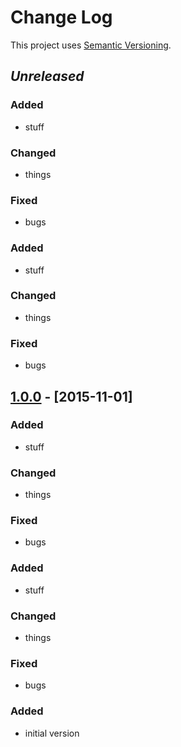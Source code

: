 # Change Log
This project uses [Semantic Versioning](http://semver.org/).

## *Unreleased*
### Added
- stuff

### Changed
- things

### Fixed
- bugs
### Added
- stuff

### Changed
- things

### Fixed
- bugs
## [1.0.0](https://github.com/mgk/thingpin/releases/tag/v1.0.0) - [2015-11-01]
### Added
- stuff

### Changed
- things

### Fixed
- bugs
### Added
- stuff

### Changed
- things

### Fixed
- bugs
### Added
- initial version
